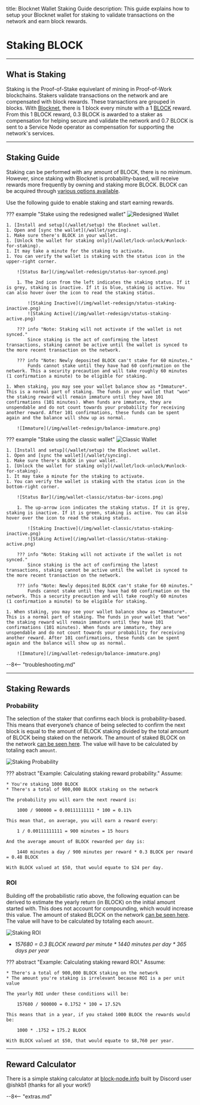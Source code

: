 title: Blocknet Wallet Staking Guide
description: This guide explains how to setup your Blocknet wallet for staking to validate transactions on the network and earn block rewards.


# Staking BLOCK

---

## What is Staking
Staking is the Proof-of-Stake equivelant of mining in Proof-of-Work blockchains. Stakers validate transactions on the network and are compensated with block rewards. These transactions are grouped in blocks. With [Blocknet](/project/introduction), there is 1 block every minute with a 1 [BLOCK](/blockchain/introduction) reward. From this 1 BLOCK reward, 0.3 BLOCK is awarded to a staker as compensation for helping secure and validate the network and 0.7 BLOCK is sent to a Service Node operator as compensation for supporting the network's services.

---

## Staking Guide
Staking can be performed with any amount of BLOCK, there is no minimum. However, since staking with Blocknet is probability-based, will receive rewards more frequently by owning and staking more BLOCK. BLOCK can be acquired through [various options available](/project/exchanges).

Use the following guide to enable staking and start earning rewards.

??? example "Stake using the redesigned wallet"
	![Redesigned Wallet](/img/wallet-redesign/wallet-redesign.png)

	1. [Install and setup](/wallet/setup) the Blocknet wallet.
	1. Open and [sync the wallet](/wallet/syncing).
	1. Make sure there's BLOCK in your wallet.
	1. [Unlock the wallet for staking only](/wallet/lock-unlock/#unlock-for-staking).
	1. It may take a minute for the staking to activate. 
	1. You can verify the wallet is staking with the status icon in the upper-right corner.

		![Status Bar](/img/wallet-redesign/status-bar-synced.png)

		1. The 2nd icon from the left indicates the staking status. If it is grey, staking is inactive. If it is blue, staking is active. You can also hover over the icon to read the staking status.

			![Staking Inactive](/img/wallet-redesign/status-staking-inactive.png)
			![Staking Active](/img/wallet-redesign/status-staking-active.png)

		??? info "Note: Staking will not activate if the wallet is not synced."
			Since staking is the act of confirming the latest transactions, staking cannot be active until the wallet is synced to the more recent transaction on the network.

		??? info "Note: Newly deposited BLOCK can't stake for 60 minutes."
			Funds cannot stake until they have had 60 confirmation on the network. This a security precaution and will take roughly 60 minutes (1 confirmation a minute) to be eligible for staking.

	1. When staking, you may see your wallet balance show as *Immature*. This is a normal part of staking. The funds in your wallet that "won" the staking reward will remain immature until they have 101 confirmations (101 minutes). When funds are immature, they are unspendable and do not count towards your probability for receiving another reward. After 101 confirmations, these funds can be spent again and the balance will show up as normal.

		![Immature](/img/wallet-redesign/balance-immature.png)


??? example "Stake using the classic wallet"
	![Classic Wallet](/img/wallet-classic/wallet-classic.png)

	1. [Install and setup](/wallet/setup) the Blocknet wallet.
	1. Open and [sync the wallet](/wallet/syncing).
	1. Make sure there's BLOCK in your wallet.
	1. [Unlock the wallet for staking only](/wallet/lock-unlock/#unlock-for-staking).
	1. It may take a minute for the staking to activate. 
	1. You can verify the wallet is staking with the status icon in the bottom-right corner.

		![Status Bar](/img/wallet-classic/status-bar-icons.png)

		1. The up-arrow icon indicates the staking status. If it is grey, staking is inactive. If it is green, staking is active. You can also hover over the icon to read the staking status.

			![Staking Inactive](/img/wallet-classic/status-staking-inactive.png)
			![Staking Active](/img/wallet-classic/status-staking-active.png)

		??? info "Note: Staking will not activate if the wallet is not synced."
			Since staking is the act of confirming the latest transactions, staking cannot be active until the wallet is synced to the more recent transaction on the network.

		??? info "Note: Newly deposited BLOCK can't stake for 60 minutes."
			Funds cannot stake until they have had 60 confirmation on the network. This a security precaution and will take roughly 60 minutes (1 confirmation a minute) to be eligible for staking.

	1. When staking, you may see your wallet balance show as *Immature*. This is a normal part of staking. The funds in your wallet that "won" the staking reward will remain immature until they have 101 confirmations (101 minutes). When funds are immature, they are unspendable and do not count towards your probability for receiving another reward. After 101 confirmations, these funds can be spent again and the balance will show up as normal.

		![Immature](/img/wallet-redesign/balance-immature.png)

--8<-- "troubleshooting.md"

---

## Staking Rewards

### Probability
The selection of the staker that confirms each block is probability-based. This means that everyone’s chance of being selected to confirm the next block is equal to the amount of BLOCK staking divided by the total amount of BLOCK being staked on the network. The amount of staked BLOCK on the network [can be seen here](https://chainz.cryptoid.info/explorer/index.stakes.dws?coin=block). The value will have to be calculated by totaling each `amount`.

![Staking Probability](/img/wallet/staking-probability.png)

??? abstract "Example: Calculating staking reward probability."
	Assume:

	* You're staking 1000 BLOCK
	* There's a total of 900,000 BLOCK staking on the network

	The probability you will earn the next reward is: 

		1000 / 900000 = 0.00111111111 * 100 = 0.11%

	This mean that, on average, you will earn a reward every:

		1 / 0.00111111111 = 900 minutes = 15 hours

	And the average amount of BLOCK rewarded per day is:

		1440 minutes a day / 900 minutes per reward * 0.3 BLOCK per reward = 0.48 BLOCK

	With BLOCK valued at $50, that would equate to $24 per day.


### ROI
Building off the probabilistic ratio above, the following equation can be derived to estimate the yearly return (in BLOCK) on the initial amount started with. This does not account for compounding, which would increase this value. The amount of staked BLOCK on the network [can be seen here](https://chainz.cryptoid.info/explorer/index.stakes.dws?coin=block). The value will have to be calculated by totaling each `amount`.

![Staking ROI](/img/wallet/staking-roi.png)

* *157680 = 0.3 BLOCK reward per minute * 1440 minutes per day * 365 days per year*

??? abstract "Example: Calculating staking reward ROI."
	Assume:

	* There's a total of 900,000 BLOCK staking on the network
	* The amount you're staking is irrelevant because ROI is a per unit value

	The yearly ROI under these conditions will be:

		157680 / 900000 = 0.1752 * 100 = 17.52%

	This means that in a year, if you staked 1000 BLOCK the rewards would be:

		1000 * .1752 = 175.2 BLOCK

	With BLOCK valued at $50, that would equate to $8,760 per year.

---

## Reward Calculator

There is a simple staking calculator at [block-node.info](https://block-node.info/blocknet_revenue1.php) built by Discord user @ishkb1 (thanks for all your work!)






<!-- 
- rewards
	- equation
	- calculator
		- how much
		- how often
-->
<!-- 
what are the cli commands to do the following on windows:
1) start wallet
2) close wallet
3) start syncing
4) get syncing status
5) encrypt wallet

-->












<script type="text/javascript">
// read instructions for related links in ../snippets/extras.md
var relatedLinks = [];
</script>

--8<-- "extras.md"





